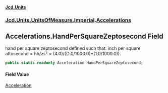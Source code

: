 #### [Jcd.Units](index.md 'index')

### [Jcd.Units.UnitsOfMeasure.Imperial](Jcd.Units.UnitsOfMeasure.Imperial.md 'Jcd.Units.UnitsOfMeasure.Imperial').[Accelerations](Accelerations.md 'Jcd.Units.UnitsOfMeasure.Imperial.Accelerations')

## Accelerations.HandPerSquareZeptosecond Field

hand per square zeptosecond defined such that: inch per square attosecond = hh/zs² ×
(4.0)/((1.0/1000.0)*(1.0/1000.0)).

```csharp
public static readonly Acceleration HandPerSquareZeptosecond;
```

#### Field Value

[Acceleration](Acceleration.md 'Jcd.Units.UnitTypes.Acceleration')